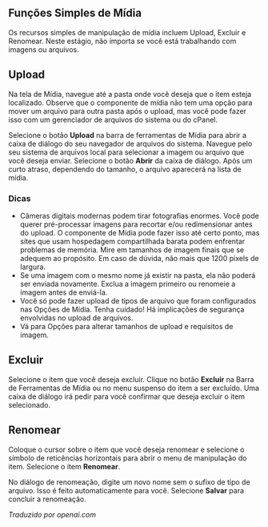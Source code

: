 <!-- Filename: J4.x:Media:_Upload_Delete_Rename / Display title: Enviar Excluir Renomear  -->

## Funções Simples de Mídia

Os recursos simples de manipulação de mídia incluem Upload, Excluir e Renomear. Neste estágio, não importa se você está trabalhando com imagens ou arquivos.

## Upload

Na tela de Mídia, navegue até a pasta onde você deseja que o item esteja localizado. Observe que o componente de mídia não tem uma opção para mover um arquivo para outra pasta após o upload, mas você pode fazer isso com um gerenciador de arquivos do sistema ou do cPanel.

Selecione o botão **Upload** na barra de ferramentas de Mídia para abrir a caixa de diálogo do seu navegador de arquivos do sistema. Navegue pelo seu sistema de arquivos local para selecionar a imagem ou arquivo que você deseja enviar. Selecione o botão **Abrir** da caixa de diálogo. Após um curto atraso, dependendo do tamanho, o arquivo aparecerá na lista de mídia.

### Dicas

- Câmeras digitais modernas podem tirar fotografias enormes. Você pode querer pré-processar imagens para recortar e/ou redimensionar antes do upload. O componente de Mídia pode fazer isso até certo ponto, mas sites que usam hospedagem compartilhada barata podem enfrentar problemas de memória. Mire em tamanhos de imagem finais que se adequem ao propósito. Em caso de dúvida, não mais que 1200 pixels de largura.
- Se uma imagem com o mesmo nome já existir na pasta, ela não poderá ser enviada novamente. Exclua a imagem primeiro ou renomeie a imagem antes de enviá-la.
- Você só pode fazer upload de tipos de arquivo que foram configurados nas Opções de Mídia. Tenha cuidado! Há implicações de segurança envolvidas no upload de arquivos.
- Vá para Opções para alterar tamanhos de upload e requisitos de imagem.

## Excluir

Selecione o item que você deseja excluir. Clique no botão **Excluir** na Barra de Ferramentas de Mídia ou no menu suspenso do item a ser excluído. Uma caixa de diálogo irá pedir para você confirmar que deseja excluir o item selecionado.

## Renomear

Coloque o cursor sobre o item que você deseja renomear e selecione o símbolo de reticências horizontais para abrir o menu de manipulação do item. Selecione o item **Renomear**.

No diálogo de renomeação, digite um novo nome sem o sufixo de tipo de arquivo. Isso é feito automaticamente para você. Selecione **Salvar** para concluir a renomeação.

*Traduzido por openai.com*

